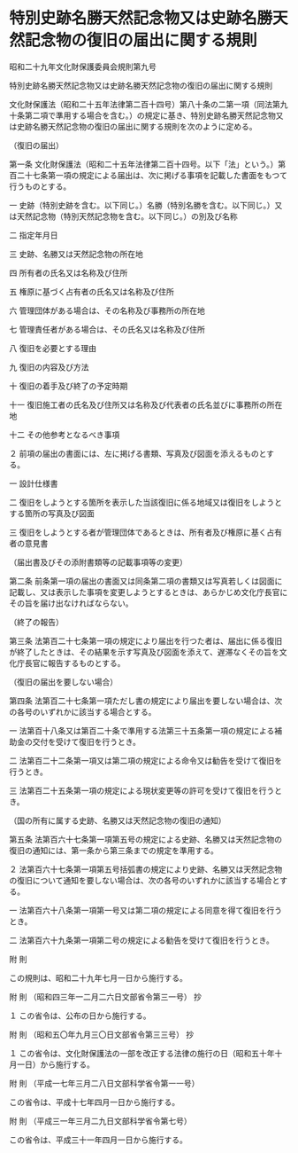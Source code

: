 # 特別史跡名勝天然記念物又は史跡名勝天然記念物の復旧の届出に関する規則

昭和二十九年文化財保護委員会規則第九号

特別史跡名勝天然記念物又は史跡名勝天然記念物の復旧の届出に関する規則

文化財保護法（昭和二十五年法律第二百十四号）第八十条の二第一項（同法第九十条第二項で準用する場合を含む。）の規定に基き、特別史跡名勝天然記念物又は史跡名勝天然記念物の復旧の届出に関する規則を次のように定める。

（復旧の届出）

第一条 文化財保護法（昭和二十五年法律第二百十四号。以下「法」という。）第百二十七条第一項の規定による届出は、次に掲げる事項を記載した書面をもつて行うものとする。

一 史跡（特別史跡を含む。以下同じ。）名勝（特別名勝を含む。以下同じ。）又は天然記念物（特別天然記念物を含む。以下同じ。）の別及び名称

二 指定年月日

三 史跡、名勝又は天然記念物の所在地

四 所有者の氏名又は名称及び住所

五 権原に基づく占有者の氏名又は名称及び住所

六 管理団体がある場合は、その名称及び事務所の所在地

七 管理責任者がある場合は、その氏名又は名称及び住所

八 復旧を必要とする理由

九 復旧の内容及び方法

十 復旧の着手及び終了の予定時期

十一 復旧施工者の氏名及び住所又は名称及び代表者の氏名並びに事務所の所在地

十二 その他参考となるべき事項

２ 前項の届出の書面には、左に掲げる書類、写真及び図面を添えるものとする。

一 設計仕様書

二 復旧をしようとする箇所を表示した当該復旧に係る地域又は復旧をしようとする箇所の写真及び図面

三 復旧をしようとする者が管理団体であるときは、所有者及び権原に基く占有者の意見書

（届出書及びその添附書類等の記載事項等の変更）

第二条 前条第一項の届出の書面又は同条第二項の書類又は写真若しくは図面に記載し、又は表示した事項を変更しようとするときは、あらかじめ文化庁長官にその旨を届け出なければならない。

（終了の報告）

第三条 法第百二十七条第一項の規定により届出を行つた者は、届出に係る復旧が終了したときは、その結果を示す写真及び図面を添えて、遅滞なくその旨を文化庁長官に報告するものとする。

（復旧の届出を要しない場合）

第四条 法第百二十七条第一項ただし書の規定により届出を要しない場合は、次の各号のいずれかに該当する場合とする。

一 法第百十八条又は第百二十条で準用する法第三十五条第一項の規定による補助金の交付を受けて復旧を行うとき。

二 法第百二十二条第一項又は第二項の規定による命令又は勧告を受けて復旧を行うとき。

三 法第百二十五条第一項の規定による現状変更等の許可を受けて復旧を行うとき。

（国の所有に属する史跡、名勝又は天然記念物の復旧の通知）

第五条 法第百六十七条第一項第五号の規定による史跡、名勝又は天然記念物の復旧の通知には、第一条から第三条までの規定を準用する。

２ 法第百六十七条第一項第五号括弧書の規定により史跡、名勝又は天然記念物の復旧について通知を要しない場合は、次の各号のいずれかに該当する場合とする。

一 法第百六十八条第一項第一号又は第二項の規定による同意を得て復旧を行うとき。

二 法第百六十九条第一項第二号の規定による勧告を受けて復旧を行うとき。

附 則

この規則は、昭和二十九年七月一日から施行する。

附 則 （昭和四三年一二月二六日文部省令第三一号） 抄

１ この省令は、公布の日から施行する。

附 則 （昭和五〇年九月三〇日文部省令第三三号） 抄

１ この省令は、文化財保護法の一部を改正する法律の施行の日（昭和五十年十月一日）から施行する。

附 則 （平成一七年三月二八日文部科学省令第一一号）

この省令は、平成十七年四月一日から施行する。

附 則 （平成三一年三月二九日文部科学省令第七号）

この省令は、平成三十一年四月一日から施行する。

